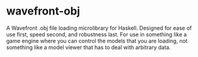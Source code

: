 # wavefront-obj
A Wavefront .obj file loading microlibrary for Haskell. Designed for ease of use first, speed second, and robustness last. For use in something like a game engine where you can control the models that you are loading, not something like a model viewer that has to deal with arbitrary data.
